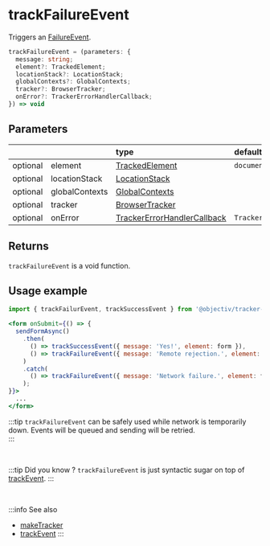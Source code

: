 # trackFailureEvent

Triggers an [FailureEvent](/taxonomy/reference/events/FailureEvent.md).

```typescript
trackFailureEvent = (parameters: {
  message: string;
  element?: TrackedElement;
  locationStack?: LocationStack;
  globalContexts?: GlobalContexts;
  tracker?: BrowserTracker;
  onError?: TrackerErrorHandlerCallback;  
}) => void
```

## Parameters
|          |                | type                                                                                              | default value
| :-:      | :--            | :--                                                                                               | :--           
| optional | element        | [TrackedElement](/tracking/browser/api-reference/definitions/TrackedElement.md)                           | `document`
| optional | locationStack  | [LocationStack](/tracking/browser/api-reference/core/LocationStack.md)                                    |
| optional | globalContexts | [GlobalContexts](/tracking/browser/api-reference/core/GlobalContexts.md)                                  |
| optional | tracker        | [BrowserTracker](/tracking/browser/api-reference/general/BrowserTracker.md)                               |
| optional | onError        | [TrackerErrorHandlerCallback](/tracking/browser/api-reference/definitions/TrackerErrorHandlerCallback.md) | `TrackerConsole.error`

## Returns
`trackFailureEvent` is a void function.

## Usage example

```jsx
import { trackFailurEvent, trackSuccessEvent } from '@objectiv/tracker-browser';
```

```jsx
<form onSubmit={() => {
  sendFormAsync()
    .then(
      () => trackSuccessEvent({ message: 'Yes!', element: form }), 
      () => trackFailureEvent({ message: 'Remote rejection.', element: form })
    )
    .catch(
      () => trackFailureEvent({ message: 'Network failure.', element: form })
    );
}}>
  ...
</form>
```

:::tip
`trackFailureEvent` can be safely used while network is temporarily down. Events will be queued and sending will be retried.  
:::

<br />

:::tip Did you know ?
`trackFailureEvent` is just syntactic sugar on top of [trackEvent](/tracking/browser/api-reference/eventTrackers/trackEvent.md).
:::

<br />

:::info See also
- [makeTracker](/tracking/browser/api-reference/general/makeTracker.md)
- [trackEvent](/tracking/browser/api-reference/eventTrackers/trackEvent.md)
:::
